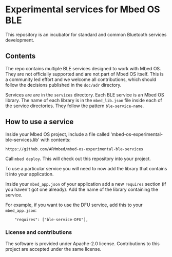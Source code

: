 # Experimental services for Mbed OS BLE

This repository is an incubator for standard and common Bluetooth services development.

## Contents

The repo contains multiple BLE services designed to work with Mbed OS. They are not officially supported and are not
part of Mbed OS itself. This is a community led effort and we welcome all contributions, which should follow the
decisions published in the `doc/adr` directory.

Services are are in the `services` directory. Each BLE service is an Mbed OS library. The name of each library
is in the `mbed_lib.json` file inside each of the service directories. They follow the pattern `ble-service-name`. 

## How to use a service

Inside your Mbed OS project, include a file called 'mbed-os-experimental-ble-services.lib' with contents:

```
https://github.com/ARMmbed/mbed-os-experimental-ble-services
```

Call `mbed deploy`. This will check out this repository into your project.

To use a particular service you will need to now add the library that contains it into your application.

Inside your `mbed_app.json` of your application add a new `requires` section (if you haven't got one already).
Add the name of the library containing the service.

For example, if you want to use the DFU service, add this to your `mbed_app.json`: 

```
    "requires": ["ble-service-DFU"],
```

### License and contributions

The software is provided under Apache-2.0 license. Contributions to this project are accepted under the same license.
